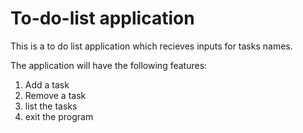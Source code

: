 #  To-do-list application
This is a to do list application which recieves inputs for tasks names.

The application will have the following features:

1. Add a task
2. Remove a task
3. list the tasks
4. exit the program